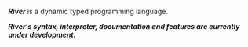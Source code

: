 ***River*** is a dynamic typed programming language.

***River's syntax, interpreter, documentation and features are currently under development.***
